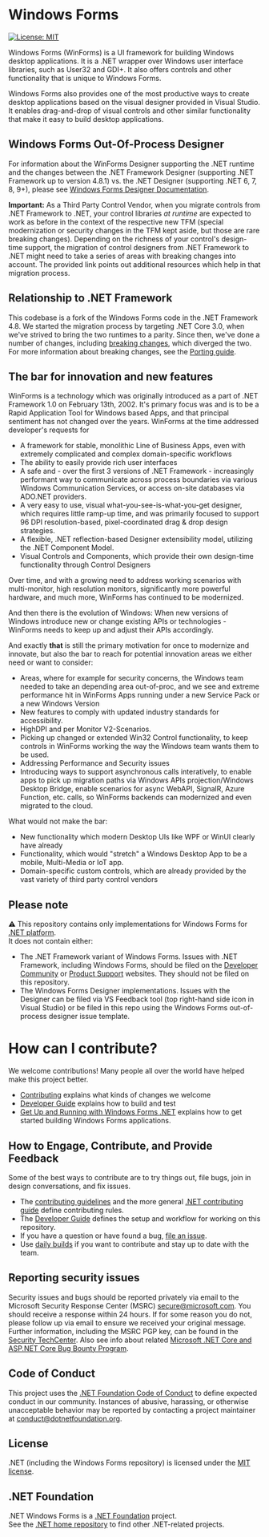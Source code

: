 # Windows Forms

[![License: MIT](https://img.shields.io/badge/License-MIT-green.svg)](https://github.com/dotnet/winforms/blob/main/LICENSE.TXT)

Windows Forms (WinForms) is a UI framework for building Windows desktop applications. It is a .NET wrapper over Windows user interface libraries, such as User32 and GDI+. It also offers controls and other functionality that is unique to Windows Forms.

Windows Forms also provides one of the most productive ways to create desktop applications based on the visual designer provided in Visual Studio. It enables drag-and-drop of visual controls and other similar functionality that make it easy to build desktop applications.

## Windows Forms Out-Of-Process Designer

For information about the WinForms Designer supporting the .NET runtime and the changes between the .NET Framework Designer (supporting .NET Framework up to version 4.8.1) vs. the .NET Designer (supporting .NET 6, 7, 8, 9+), please see [Windows Forms Designer Documentation](https://learn.microsoft.com/dotnet/desktop/winforms/controls-design/designer-differences-framework?view=netdesktop-8.0).

**Important:** As a Third Party Control Vendor, when you migrate controls from .NET Framework to .NET, your control libraries _at runtime_ are expected to work as before in the context of the respective new TFM (special modernization or security changes in the TFM kept aside, but those are rare breaking changes). Depending on the richness of your control's design-time support, the migration of control designers from .NET Framework to .NET might need to take a series of areas with breaking changes into account. The provided link points out additional resources which help in that migration process.

## Relationship to .NET Framework

This codebase is a fork of the Windows Forms code in the .NET Framework 4.8. 
We started the migration process by targeting .NET Core 3.0, when we've strived to bring the two runtimes to a parity. Since then, we've done a number of changes, including [breaking changes](https://docs.microsoft.com/dotnet/core/compatibility/winforms), which diverged the two. For more information about breaking changes, see the [Porting guide][porting-guidelines].

## The bar for innovation and new features

WinForms is a technology which was originally introduced as a part of .NET Framework 1.0 on February 13th, 2002. It's primary focus was and is to be a Rapid Application Tool for Windows based Apps, and that principal sentiment has not changed over the years. WinForms at the time addressed developer's requests for

* A framework for stable, monolithic Line of Business Apps, even with extremely complicated and complex domain-specific workflows
* The ability to easily provide rich user interfaces
* A safe and - over the first 3 versions of .NET Framework - increasingly performant way to communicate across process boundaries via various Windows Communication Services, or access on-site databases via ADO.NET providers.
* A very easy to use, visual what-you-see-is-what-you-get designer, which requires little ramp-up time, and was primarily focused to support 96 DPI resolution-based, pixel-coordinated drag & drop design strategies.
* A flexible, .NET reflection-based Designer extensibility model, utilizing the .NET Component Model.
* Visual Controls and Components, which provide their own design-time functionality through Control Designers

Over time, and with a growing need to address working scenarios with multi-monitor, high resolution monitors, significantly more powerful hardware, and much more, WinForms has continued to be modernized.

And then there is the evolution of Windows: When new versions of Windows introduce new or change existing APIs or technologies - WinForms needs to keep up and adjust their APIs accordingly.

And exactly **that** is still the primary motivation for once to modernize and innovate, but also the bar to reach for potential innovation areas we either need or want to consider:

* Areas, where for example for security concerns, the Windows team needed to take an depending area out-of-proc, and we see and extreme performance hit in WinForms Apps running under a new Service Pack or a new Windows Version
* New features to comply with updated industry standards for accessibility.
* HighDPI and per Monitor V2-Scenarios.
* Picking up changed or extended Win32 Control functionality, to keep controls in WinForms working the way the Windows team wants them to be used.
* Addressing Performance and Security issues
* Introducing ways to support asynchronous calls interatively, to enable apps to pick up migration paths via Windows APIs projection/Windows Desktop Bridge, enable scenarios for async WebAPI, SignalR, Azure Function, etc. calls, so WinForms backends can modernized and even migrated to the cloud.

What would not make the bar: 
* New functionality which modern Desktop UIs like WPF or WinUI clearly have already
* Functionality, which would "stretch" a Windows Desktop App to be a mobile, Multi-Media or IoT app.
* Domain-specific custom controls, which are already provided by the vast variety of third party control vendors

## Please note

:warning: This repository contains only implementations for Windows Forms for [.NET platform](https://github.com/dotnet/core).<br />
It does not contain either:
* The .NET Framework variant of Windows Forms. Issues with .NET Framework, including Windows Forms, should be filed on the [Developer Community](https://developercommunity.visualstudio.com/spaces/61/index.html) or [Product Support](https://support.microsoft.com/en-us/contactus?ws=support) websites. They should not be filed on this repository.
* The Windows Forms Designer implementations. Issues with the Designer can be filed via VS Feedback tool (top right-hand side icon in Visual Studio) or be filed in this repo using the Windows Forms out-of-process designer issue template.

# How can I contribute?

We welcome contributions! Many people all over the world have helped make this project better.

* [Contributing][contributing] explains what kinds of changes we welcome
* [Developer Guide][developer-guide] explains how to build and test
* [Get Up and Running with Windows Forms .NET][getting-started] explains how to get started building Windows Forms applications.


## How to Engage, Contribute, and Provide Feedback

Some of the best ways to contribute are to try things out, file bugs, join in design conversations, and fix issues.

* The [contributing guidelines][contributing] and the more general [.NET contributing guide][net-contributing] define contributing rules.
* The [Developer Guide][developer-guide] defines the setup and workflow for working on this repository.
* If you have a question or have found a bug, [file an issue](https://github.com/dotnet/winforms/issues/new?template=bug_report.md).
* Use [daily builds][developer-guide] if you want to contribute and stay up to date with the team.

## Reporting security issues

Security issues and bugs should be reported privately via email to the Microsoft Security Response Center (MSRC) <secure@microsoft.com>. You should receive a response within 24 hours. If for some reason you do not, please follow up via email to ensure we received your original message. Further information, including the MSRC PGP key, can be found in the [Security TechCenter](https://www.microsoft.com/msrc/faqs-report-an-issue). Also see info about related [Microsoft .NET Core and ASP.NET Core Bug Bounty Program](https://www.microsoft.com/msrc/bounty-dot-net-core).

## Code of Conduct

This project uses the [.NET Foundation Code of Conduct](https://dotnetfoundation.org/code-of-conduct) to define expected conduct in our community. Instances of abusive, harassing, or otherwise unacceptable behavior may be reported by contacting a project maintainer at conduct@dotnetfoundation.org.

## License

.NET (including the Windows Forms repository) is licensed under the [MIT license](LICENSE.TXT).

## .NET Foundation

.NET Windows Forms is a [.NET Foundation](https://www.dotnetfoundation.org/projects) project.<br />
See the [.NET home repository](https://github.com/Microsoft/dotnet) to find other .NET-related projects.

[contributing]: CONTRIBUTING.md
[developer-guide]: docs/developer-guide.md
[getting-started]: docs/getting-started.md
[net-contributing]: https://github.com/dotnet/runtime/blob/master/CONTRIBUTING.md
[porting-guidelines]: docs/porting-guidelines.md

